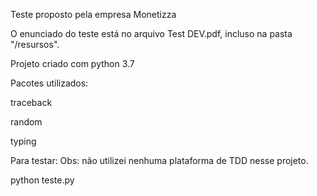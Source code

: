 Teste proposto pela empresa Monetizza

O enunciado do teste está no arquivo Test DEV.pdf, incluso na pasta "/resursos".

Projeto criado com python 3.7

Pacotes utilizados:

traceback

random

typing


Para testar: Obs: não utilizei nenhuma plataforma de TDD nesse projeto.

python teste.py

